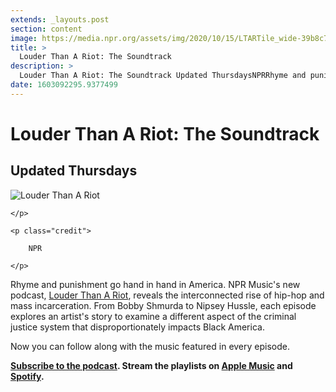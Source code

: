 ```yaml
--- 
extends: _layouts.post 
section: content 
image: https://media.npr.org/assets/img/2020/10/15/LTARTile_wide-39b8c7a61a0061c95c1119c59e72c28499cefcdc.png?s=1400 
title: > 
  Louder Than A Riot: The Soundtrack 
description: > 
  Louder Than A Riot: The Soundtrack Updated ThursdaysNPRRhyme and punishment go hand in hand in America.NPR Music's new podcast, Louder Than A Riot, reveals the interconnected rise of hip-hop and mass incarceration.From Bobby Shmurda to Nipsey Hussle, each episode explores an artist's story to examine a different aspect of the criminal justice system that disproportionately impacts Black America.Now you can follow along with the music featured in every episode.Stream the playlists on Apple Music and Spotify. 
date: 1603092295.9377499 
--- 
```

<div><p class="storytitle">
      <h1>Louder Than A Riot: The Soundtrack</h1>
   <h2 class="contentsubtitle">Updated Thursdays</h2>
   
   
   
</p><img src="https://media.npr.org/assets/img/2020/10/15/LTARTile_wide-39b8c7a61a0061c95c1119c59e72c28499cefcdc-s1100-c15.png" class="img lazyOnLoad" alt="Louder Than A Riot">
<p class="caption-wrap">
         


    </p>

    <p class="credit">
        
        NPR
        
    </p>
<p>Rhyme and punishment go hand in hand in America. NPR Music's new podcast, <a href="https://www.npr.org/podcasts/510357/louder-than-a-riot">Louder Than A Riot</a>, reveals the interconnected rise of hip-hop and mass incarceration. From Bobby Shmurda to Nipsey Hussle, each episode explores an artist's story to examine a different aspect of the criminal justice system that disproportionately impacts Black America. </p>   <p>Now you can follow along with the music featured in every episode. </p>   <p><strong></strong><a href="https://www.npr.org/podcasts/510357/louder-than-a-riot"><strong>Subscribe to the podcast</strong></a><strong>. Stream the playlists on </strong><a href="http://apple.co/louderthanariotplaylist"><strong>Apple Music</strong></a><strong> </strong><strong>and </strong><a href="https://open.spotify.com/playlist/4Bj58xFpQcHwdvauEfMOOv?si=VCElLUfGReeHNLDuMmcocA"><strong>Spotify</strong></a><strong>. </strong></p>   <p id="res923940497" class="bucketwrap statichtml">
            
   </p>
   
 
   <p id="res923940723" class="bucketwrap statichtml">
            
   </p>
   
 
</div>